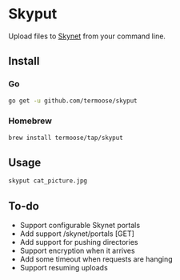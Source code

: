 # Skyput

Upload files to [Skynet](https://siasky.net) from your command line.

## Install

### Go

```bash
go get -u github.com/termoose/skyput
```

### Homebrew

```bash
brew install termoose/tap/skyput
```

## Usage

```bash
skyput cat_picture.jpg
```

## To-do
- Support configurable Skynet portals
- Add support /skynet/portals [GET]
- Add support for pushing directories
- Support encryption when it arrives
- Add some timeout when requests are hanging
- Support resuming uploads
